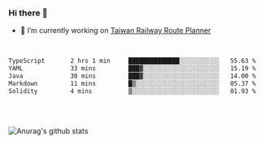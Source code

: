 ### Hi there 👋

- 🔭 I’m currently working on [Taiwan Railway Route Planner](https://github.com/Taiwan-Railway-Route-Planner)

<br/>

<!--START_SECTION:waka-->

```txt
TypeScript       2 hrs 1 min     ██████████████░░░░░░░░░░░   55.63 %
YAML             33 mins         ███▓░░░░░░░░░░░░░░░░░░░░░   15.19 %
Java             30 mins         ███▓░░░░░░░░░░░░░░░░░░░░░   14.00 %
Markdown         11 mins         █▒░░░░░░░░░░░░░░░░░░░░░░░   05.37 %
Solidity         4 mins          ▒░░░░░░░░░░░░░░░░░░░░░░░░   01.93 %
```

<!--END_SECTION:waka-->

<br/>
<br/>

![Anurag's github stats](https://github-readme-stats.vercel.app/api?username=DepickereSven&show_icons=true&theme=tokyonight)



<!--
**DepickereSven/DepickereSven** is a ✨ _special_ ✨ repository because its `README.md` (this file) appears on your GitHub profile.

Here are some ideas to get you started:

- 🔭 I’m currently working on ...
- 🌱 I’m currently learning ...
- 👯 I’m looking to collaborate on ...
- 🤔 I’m looking for help with ...
- 💬 Ask me about ...
- 📫 How to reach me: ...
- 😄 Pronouns: ...
- ⚡ Fun fact: ...
-->
